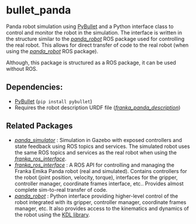 # bullet_panda

Panda robot simulation using [PyBullet](https://www.pybullet.org) and a Python interface class to control and monitor the robot in the simulation. The interface is written in the structure similar to the [*panda_robot*](https://github.com/justagist/panda_robot) ROS package used for controlling the real robot. This allows for direct transfer of code to the real robot (when using the [*panda_robot*](https://github.com/justagist/panda_robot) ROS package).

Although, this package is structured as a ROS package, it can be used without ROS.

## Dependencies:

- [PyBullet](https://www.pybullet.org) (`pip install pybullet`)
- Requires the robot description URDF file ([*franka_panda_description*](https://github.com/justagist/franka_panda_description))

## Related Packages
- [*panda_simulator*](https://github.com/justagist/panda_simulator) : Simulation in Gazebo with exposed controllers and state feedback using ROS topics and services. The simulated robot uses the same ROS topics and services as the real robot when using the [*franka_ros_interface*](https://github.com/justagist/franka_ros_interface).
- [*franka_ros_interface*](https://github.com/justagist/franka_ros_interface) : A ROS API for controlling and managing the Franka Emika Panda robot (real and simulated). Contains controllers for the robot (joint position, velocity, torque), interfaces for the gripper, controller manager, coordinate frames interface, etc.. Provides almost complete sim-to-real transfer of code.
- [*panda_robot*](https://github.com/justagist/panda_robot) : Python interface providing higher-level control of the robot integrated with its gripper, controller manager, coordinate frames manager, etc. It also provides access to the kinematics and dynamics of the robot using the [KDL library](http://wiki.ros.org/kdl).